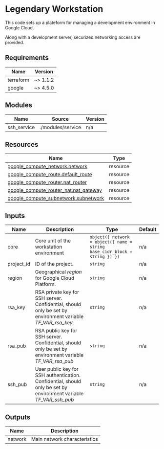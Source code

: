 <!-- BEGIN_TF_DOCS -->
# Legendary Workstation

This code sets up a plateform for managing a development environment in Google Cloud.

Along with a development server, securized networking access are provided.

## Requirements

| Name | Version |
|------|---------|
| terraform | ~> 1.1.2 |
| google | ~> 4.5.0 |

## Modules

| Name | Source | Version |
|------|--------|---------|
| ssh\_service | ./modules/service | n/a |

## Resources

| Name | Type |
|------|------|
| [google_compute_network.network](https://registry.terraform.io/providers/hashicorp/google/latest/docs/resources/compute_network) | resource |
| [google_compute_route.default_route](https://registry.terraform.io/providers/hashicorp/google/latest/docs/resources/compute_route) | resource |
| [google_compute_router.nat_router](https://registry.terraform.io/providers/hashicorp/google/latest/docs/resources/compute_router) | resource |
| [google_compute_router_nat.nat_gateway](https://registry.terraform.io/providers/hashicorp/google/latest/docs/resources/compute_router_nat) | resource |
| [google_compute_subnetwork.subnetwork](https://registry.terraform.io/providers/hashicorp/google/latest/docs/resources/compute_subnetwork) | resource |

## Inputs

| Name | Description | Type | Default |
|------|-------------|------|---------|
| core | Core unit of the workstation environment | ```object({ network = object({ name = string base_cidr_block = string }) })``` | n/a |
| project\_id | ID of the project. | `string` | n/a |
| region | Geographical *region* for Google Cloud Platform. | `string` | n/a |
| rsa\_key | RSA private key for SSH server. Confidential, should only be set by environment variable *TF\_VAR\_rsa\_key* | `string` | n/a |
| rsa\_pub | RSA public key for SSH server. Confidential, should only be set by environment variable *TF\_VAR\_rsa\_pub* | `string` | n/a |
| ssh\_pub | User public key for SSH authentication. Confidential, should only be set by environment variable *TF\_VAR\_ssh\_pub* | `string` | n/a |

## Outputs

| Name | Description |
|------|-------------|
| network | Main network characteristics |
<!-- END_TF_DOCS -->